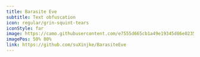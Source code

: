 ```yaml
---
title: Barasite Eve
subtitle: Text obfuscation
icon: regular/grin-squint-tears
iconStyle: far
image: https://camo.githubusercontent.com/e7555d665cb1a49e19345d86e02357623846bd7c/68747470733a2f2f692e696d6775722e636f6d2f4545335678464f2e676966
imagePos: 50% 80%
link: https://github.com/suXinjke/BarasiteEve
---
```

